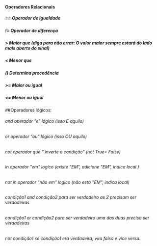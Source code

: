 
#### Operadores Relacionais

#####  == Operador de igualdade
#####  != Operador de diferença
#####  >  Maior que (diga para não errar: O valor maior sempre estará do lado mais aberto do sinal)
#####  <  Menor que
#####  () Determina precedência
#####  >= Maior ou igual
#####  <= Menor ou igual
##Operadores lógicos:

###### and  operador "e"     lógico (isso E aquilo)
###### or   operador "ou"    lógico (isso OU aquilo)
###### not  operador que "   inverte a condição" (not True= False)
###### in   operador "em"    logico (existe "EM", adicione "EM", indica local )
###### not in  operador "não em"    logico (não está "EM", indica local)



###### condição1 and condição2 para ser verdadeiro as 2 precisam ser verdadeiras

###### condição1 or condição2 para ser verdadeiro uma das duas precisa ser verdadeiras

###### not condição1 se condição1 era verdadeira, vira falsa e vice versa.
